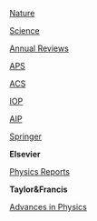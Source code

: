 [Nature](http://www.nature.com/)

[Science](https://www.sciencemag.org/)

[Annual Reviews](https://www.annualreviews.org/)

[APS](http://journals.aps.org/)

[ACS](https://pubs.acs.org/)

[IOP](https://iopscience.iop.org/journalList)

[AIP](https://aip.scitation.org/)

[Springer](http://link.springer.com/search/page/8?facet-language=%22En%22&facet-content-type=%22Book%22&showAll=falsehttps://hudbt.hust.edu.cn/index.php)

**Elsevier**

[Physics Reports](https://www.journals.elsevier.com/physics-reports)

**Taylor&Francis**

[Advances in Physics](https://www.tandfonline.com/toc/tadp20/current)
